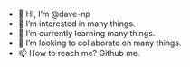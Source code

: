 - 👋 Hi, I’m @dave-np
- 👀 I’m interested in many things.
- 🌱 I’m currently learning many things.
- 💞️ I’m looking to collaborate on many things.
- 📫 How to reach me? Github me.

<!---
dave-np/dave-np is a ✨ special ✨ repository because its `README.md` (this file) appears on your GitHub profile.
You can click the Preview link to take a look at your changes.
--->
